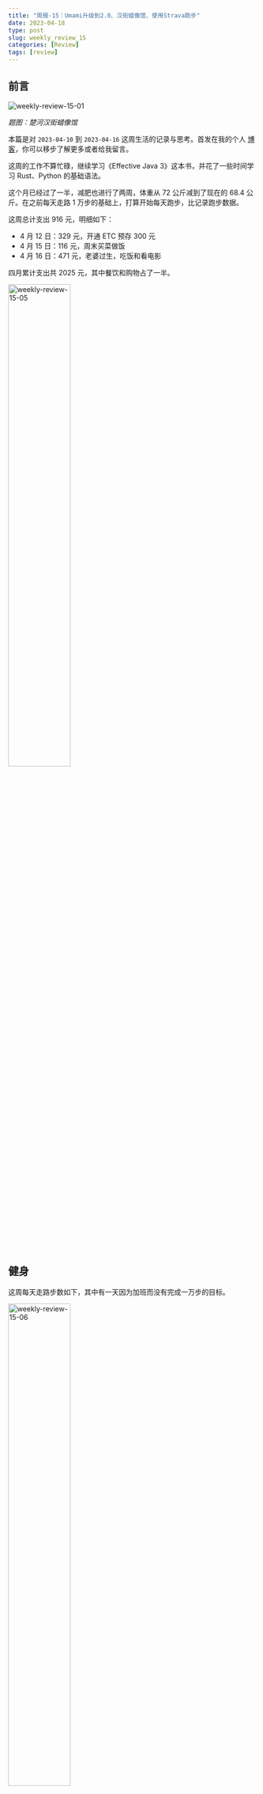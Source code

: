```yaml
---
title: "周报-15｜Umami升级到2.0、汉街蜡像馆、使用Strava跑步"
date: 2023-04-18
type: post
slug: weekly_review_15
categories: [Review]
tags: [review]
---
```


## 前言

![weekly-review-15-01](/images/weekly-review-15-01.webp)

_题图：楚河汉街蜡像馆_

本篇是对 `2023-04-10` 到 `2023-04-16` 这周生活的记录与思考。首发在我的个人 [博客](https://blog.chensoul.cc/)，你可以移步了解更多或者给我留言。

这周的工作不算忙碌，继续学习《Effective Java 3》这本书，并花了一些时间学习 Rust、Python 的基础语法。

这个月已经过了一半，减肥也进行了两周，体重从 72 公斤减到了现在的 68.4 公斤。在之前每天走路 1 万步的基础上，打算开始每天跑步，比记录跑步数据。

这周总计支出 916 元，明细如下：

- 4 月 12 日：329 元，开通 ETC 预存 300 元
- 4 月 15 日：116 元，周末买菜做饭
- 4 月 16 日：471 元，老婆过生，吃饭和看电影

四月累计支出共 2025 元，其中餐饮和购物占了一半。

<img src="/image/weekly-review-15-05.webp" alt="weekly-review-15-05" style="width:50%;" />

## 健身

这周每天走路步数如下，其中有一天因为加班而没有完成一万步的目标。

<img src="/image/weekly-review-15-06.webp" alt="weekly-review-15-06" style="width:50%;" />

受 [@Conge](https://conge.livingwithfcs.org/) 博客影响，开始记录每天的跑步数据。首先是注册了 strava 账号，然后参考 [running_page](https://github.com/yihong0618/running_page) 部署了一个我的跑步主页 [run.chensoul.cc](https://run.chensoul.cc/)。

![weekly-review-15-02](/images/weekly-review-15-02.webp)

因为我之前是使用悦跑圈 APP 记录跑步，所以又参考[这篇文章](https://github.com/yihong0618/running_page/blob/master/README-CN.md#joyrun%E6%82%A6%E8%B7%91%E5%9C%88)导出 gpx 数据，然后[同步](https://github.com/yihong0618/running_page/blob/master/README-CN.md#gpx_to_strava)到 Strava。最后，可以把悦跑圈 APP 卸载了。

![weekly-review-15-03](/images/weekly-review-15-03.webp)

上周跑步数据如下，总计 28.64 公里，比上周的 19.05 公里多了 9.6 公里。

![weekly-review-15-04](/images/weekly-review-15-04.webp)

上面搞定了之后，就可以使用 Strava 来跑步了。为了增加社交乐趣性，我在 n8n 里面创建了一个 workflow，将 Strava 活动发送到我的『[ChenSoul Share](https://t.me/chensouls)』Telegram 频道，效果如下。

<img src="/image/weekly-review-15-07.webp" alt="weekly-review-15-07" style="width:50%;" />

## Umami 升级到 2.0

1、首先备份数据库

2、升级数据库

```bash
git clone https://github.com/umami-software/migrate-v1-v2.git
cd migrate-v1-v2
yarn install
yarn build
```

创建 .env 文件：

```properties
#修改为你的数据库地址
DATABASE_URL=postgresql://umami:xxxxx@postgres.chensoul.cc:5432/umami
```

运行：

```bash
yarn start
```

3、重新部署静态页面

日志提示报错：

![weekly-review-15-16](/images/weekly-review-15-16.webp)

解决办法是修改 scripts/check-db.js：

![weekly-review-15-17](/images/weekly-review-15-17.webp)

4、修改跟踪脚本，把站点中所有追踪脚本名字`umami.js`改为`script.js`。

5、最后查看实时仪表盘。我的 umami 实时 [访问地址](https://umami.chensoul.cc/realtime/f110cfa0-b737-4690-a032-2b9073a57fc3)

## 工作

### Effective Java 3 笔记

请参考《[Effective Java 3 笔记：依赖注入优于硬编码资源](/posts/2023/04/17/prefer-dependency-injection-to-hardwiring-resources)》。

## 汉街蜡像馆

周末趁武汉旅游大年卡还没过期，跑到楚河汉街蜡像馆去溜达了一圈。因为有年卡，省去了 150 元的门票。

<img src="/image/weekly-review-15-08.webp" alt="weekly-review-15-08" style="width:67%;" />

<img src="/image/weekly-review-15-09.webp" alt="weekly-review-15-09" style="width:67%;" />

<img src="/image/weekly-review-15-10.webp" alt="weekly-review-15-10" style="width:67%;" />

<img src="/image/weekly-review-15-11.webp" alt="weekly-review-15-11" style="width:67%;" />

<img src="/image/weekly-review-15-12.webp" alt="weekly-review-15-12" style="width:67%;" />

<img src="/image/weekly-review-15-13.webp" alt="weekly-review-15-13" style="width:67%;" />

<img src="/image/weekly-review-15-14.webp" alt="weekly-review-15-14" style="width:67%;" />

<img src="/image/weekly-review-15-15.webp" alt="weekly-review-15-15" style="width:67%;" />

## 好物分享

虽然大部分有意思的内容会分享在 『[ChenSoul Share](https://t.me/chensouls)』Telegram 频道，不过还是挑选一部分在这里列举一下，感觉更像一个 newsletter 了。

### 一些文章

1、[Java 编程教程](https://www3.ntu.edu.sg/home/ehchua/programming/index.html)

![img](https://cdn.beekka.com/blogimg/asset/202301/bg2023011504.webp)

这个网站是新加坡南洋理工大学的一位老师的教案（英文），主要内容为新生的 Java 编程

2、[offsec.tools](https://offsec.tools/)

![img](https://cdn.beekka.com/blogimg/asset/202301/bg2023012101.webp)

这个网站收集各种安全相关的软件工具，目前共有 600 多个。

3、[我的习惯养成计划：五分钟规则+打卡](https://juemuren4449.com/archives/habit-formation-plan)

4、[我编程 20 年的指导原则](https://www.jitao.tech/posts/my-guiding-principles-after-20-years-of-programming/)

5、[用 zmv 批量重命名文件](https://lenciel.com/2022/10/renaming-with-zmv/)

### 一些工具

- [WebPerformance Report](https://webperformancereport.com/) 这个网站可以用邮箱订阅你的网站性能的个性化报告。它会监控指定网站的性能，每周会发送一封报告邮件给你。
